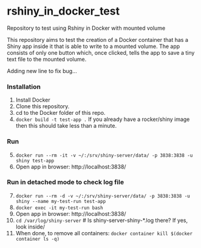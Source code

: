 # rshiny_in_docker_test
Repository to test using Rshiny in Docker with mounted volume

This repository aims to test the creation of a Docker container that has a Shiny app inside it that is able to write to a mounted volume. The app consists of only one button which, once clicked, tells the app to save a tiny text file to the mounted volume.

Adding new line to fix bug...

### Installation

1. Install Docker
2. Clone this repository.
3. cd to the Docker folder of this repo.
4. `docker build -t test-app .` If you already have a rocker/shiny image then this should take less than a minute.

### Run

5. `docker run --rm -it -v ~/:/srv/shiny-server/data/ -p 3838:3838 -u shiny test-app`
6. Open app in browser: http://localhost:3838/

### Run in detached mode to check log file

7. `docker run --rm -d -v ~/:/srv/shiny-server/data/ -p 3838:3838 -u shiny --name my-test-run test-app`
8. `docker exec -it my-test-run bash`
9. Open app in browser: http://localhost:3838/
10. `cd /var/log/shiny-server` # Is shiny-server-shiny-*.log there? If yes, look inside/
11. When done, to remove all containers: `docker container kill $(docker container ls -q)`
